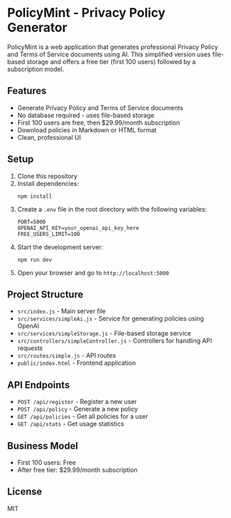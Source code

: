 # PolicyMint - Privacy Policy Generator

PolicyMint is a web application that generates professional Privacy Policy and Terms of Service documents using AI. This simplified version uses file-based storage and offers a free tier (first 100 users) followed by a subscription model.

## Features

- Generate Privacy Policy and Terms of Service documents
- No database required - uses file-based storage
- First 100 users are free, then $29.99/month subscription
- Download policies in Markdown or HTML format
- Clean, professional UI

## Setup

1. Clone this repository
2. Install dependencies:
   ```
   npm install
   ```
3. Create a `.env` file in the root directory with the following variables:
   ```
   PORT=5000
   OPENAI_API_KEY=your_openai_api_key_here
   FREE_USERS_LIMIT=100
   ```
4. Start the development server:
   ```
   npm run dev
   ```
5. Open your browser and go to `http://localhost:5000`

## Project Structure

- `src/index.js` - Main server file
- `src/services/simpleAi.js` - Service for generating policies using OpenAI
- `src/services/simpleStorage.js` - File-based storage service
- `src/controllers/simpleController.js` - Controllers for handling API requests
- `src/routes/simple.js` - API routes
- `public/index.html` - Frontend application

## API Endpoints

- `POST /api/register` - Register a new user
- `POST /api/policy` - Generate a new policy
- `GET /api/policies` - Get all policies for a user
- `GET /api/stats` - Get usage statistics

## Business Model

- First 100 users: Free
- After free tier: $29.99/month subscription

## License

MIT 